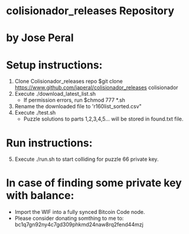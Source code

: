 # colisionador_releases Repository
# by Jose Peral

# Setup instructions:

1. Clone Colisionador_releases repo $git clone https://www.github.com/japeral/colisionador_releases colisionador
2. Execute ./download_latest_list.sh
    - If permission errors, run $chmod 777 *.sh
3. Rename the downloaded file to 'r160list_sorted.csv"
4. Execute ./test.sh
    - Puzzle solutions to parts 1,2,3,4,5... will be stored in found.txt file.

# Run instructions:
5. Execute ./run.sh to start colliding for puzzle 66 private key.

# In case of finding some private key with balance:
- Import the WIF into a fully synced Bitcoin Code node.
- Please consider donating somthing to me to: 
  bc1q7gn92ny4c7gd309phkmd24naw8rq2fend44mzj



